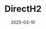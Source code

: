 ---  
layout: startup_page  
title: "DirectH2"  
id: "directh2.com"  
permalink: "/directh2directh2.com03102025/"  
website: "https://www.directh2.com/"  
funding_round: "Seed"  
funding_amount: ""  
investors: "HL Energy Ventures"  
about: "DirectH2 is a technology company developing modular hydrogen production solutions, aiming to revolutionize hydrogen production and advance clean energy. They are focused on developing efficient PV-based hydrogen solutions and have exclusively licensed intellectual property from Rice University."  
markets: "Clean Energy, Hydrogen Production"  
hq: "Dallas, Texas, United States"  
founded_year: ""  
linkedin: "https://www.linkedin.com/company/direct2"  
twitter: ""  
instagram: ""  
facebook: ""  
crunchbase: "https://www.crunchbase.com/organization/directh2"  
pitchbook: ""  

date_display: "10-Mar-2025"  
date: "2025-03-10"

# SEO Optimization  
meta_title: "DirectH2 - Seed"  
meta_description: "DirectH2, DirectH2 is a technology company developing modular hydrogen production solutions, aiming to revolutionize hydrogen production and advance clean energ..."  
meta_keywords: "DirectH2, Clean Energy, Hydrogen Production, Seed funding"  
canonical_url: "https://startup.projectstartups.com/directh2directh2.com03102025/"  
---